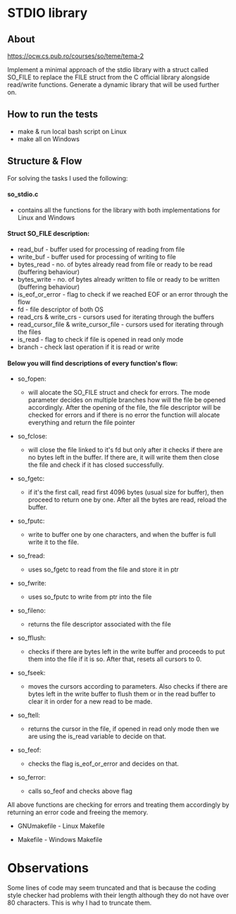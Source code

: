 # STDIO library

## About

https://ocw.cs.pub.ro/courses/so/teme/tema-2

Implement a minimal approach of the stdio library with a struct called SO_FILE
to replace the FILE struct from the C official library alongside read/write functions.
Generate a dynamic library that will be used further on.

## How to run the tests

- make & run local bash script on Linux
- make all on Windows

## Structure & Flow

For solving the tasks I used the following:

#### so_stdio.c
- contains all the functions for the library with both implementations for
Linux and Windows

#### Struct SO_FILE description:
- read_buf - buffer used for processing of reading from file
- write_buf - buffer used for processing of writing to file
- bytes_read - no. of bytes already read from file or ready to
be read (buffering behaviour)
- bytes_write - no. of bytes already written to file or ready to
be written (buffering behaviour)
- is_eof_or_error - flag to check if we reached EOF or an error
through the flow
- fd - file descriptor of both OS
- read_crs & write_crs - cursors used for iterating through the
buffers
- read_cursor_file & write_cursor_file - cursors used for iterating
through the files
- is_read - flag to check if file is opened in read only mode
- branch - check last operation if it is read or write


#### Below you will find descriptions of every function's flow:
- so_fopen:
    - will alocate the SO_FILE struct and check for errors. The mode parameter
    decides on multiple branches how will the file be opened accordingly. After
    the opening of the file, the file descriptor will be checked for errors and if 
    there is no error the function will alocate everything and return the
    file pointer

- so_fclose:
    - will close the file linked to it's fd but only after it
    checks if there are no bytes left in the buffer. If there are,
    it will write them then close the file and check if it has
    closed successfully.

- so_fgetc:
    - if it's the first call, read first 4096 bytes (usual size
    for buffer), then proceed to return one by one. After all
    the bytes are read, reload the buffer.

- so_fputc:
    - write to buffer one by one characters, and when the buffer
    is full write it to the file.

- so_fread:
    - uses so_fgetc to read from the file and store it in ptr

- so_fwrite:
    - uses so_fputc to write from ptr into the file

- so_fileno:
    - returns the file descriptor associated with the file

- so_fflush:
    - checks if there are bytes left in the write buffer and
    proceeds to put them into the file if it is so. After that,
    resets all cursors to 0.

- so_fseek:
    - moves the cursors according to parameters. Also checks if
    there are bytes left in the write buffer to flush them or
    in the read buffer to clear it in order for a new read to
    be made.
- so_ftell:
    - returns the cursor in the file, if opened in read only mode
    then we are using the is_read variable to decide on that.

- so_feof:
    - checks the flag is_eof_or_error and decides on that.

- so_ferror:
    - calls so_feof and checks above flag

All above functions are checking for errors and treating them accordingly
by returning an error code and freeing the memory.
    
- GNUmakefile - Linux Makefile

- Makefile - Windows Makefile

# Observations

Some lines of code may seem truncated and that is because the coding style checker had problems with their length
although they do not have over 80 characters. This is why I had to truncate them.
